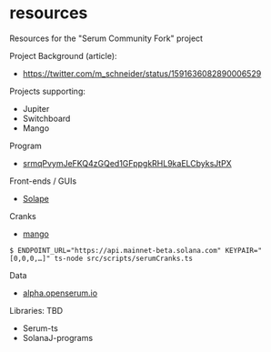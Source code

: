 # resources
Resources for the "Serum Community Fork" project

Project Background (article):
- https://twitter.com/m_schneider/status/1591636082890006529

Projects supporting:
- Jupiter
- Switchboard
- Mango

Program
- [srmqPvymJeFKQ4zGQed1GFppgkRHL9kaELCbyksJtPX](https://github.com/blockworks-foundation/serum-dex)

Front-ends / GUIs
- [Solape](https://dex.solape.io/#/market/8BnEgHoWFysVcuFFX7QztDmzuH8r5ZFvyP3sYwn1XTh6)

Cranks
- [mango](https://github.com/blockworks-foundation/mango-client-v3)
```
$ ENDPOINT_URL="https://api.mainnet-beta.solana.com" KEYPAIR="[0,0,0,…]" ts-node src/scripts/serumCranks.ts
```


Data
- [alpha.openserum.io](https://alpha.openserum.io)

Libraries: TBD
- Serum-ts
- SolanaJ-programs
